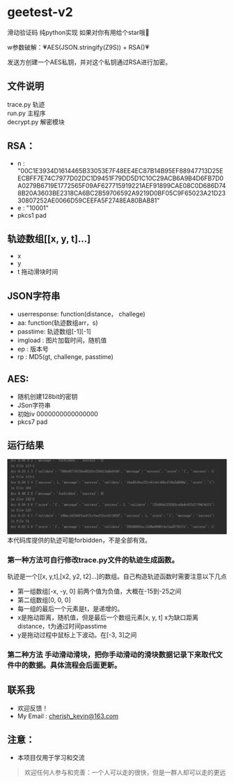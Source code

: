 # geetest-v2
滑动验证码 纯python实现 如果对你有用给个star哦🌟


w参数破解：💗AES(JSON.stringify(Z9S)) + RSA()💗

    

发送方创建一个AES私钥，并对这个私钥通过RSA进行加密。  
## 文件说明
trace.py 轨迹  
run.py 主程序  
decrypt.py 解密模块


## **RSA**：
- n : "00C1E3934D1614465B33053E7F48EE4EC87B14B95EF88947713D25EECBFF7E74C7977D02DC1D9451F79DD5D1C10C29ACB6A9B4D6FB7D0A0279B6719E1772565F09AF627715919221AEF91899CAE08C0D686D748B20A3603BE2318CA6BC2B59706592A9219D0BF05C9F65023A21D2330807252AE0066D59CEEFA5F2748EA80BAB81"
- e : "10001"
- pkcs1 pad



## 轨迹数组[[x, y, t]...]
- x 
- y
- t 拖动滑块时间

## JSON字符串
- userresponse: function(distance， challege)
- aa: function(轨迹数组arr，s) 
- passtime: 轨迹数组[-1][-1]
- imgload : 图片加载时间，随机值
- ep : 版本号
- rp : MD5(gt, challenge, passtime)


## AES:
- 随机创建128bit的密钥
- JSon字符串
- 初始iv 0000000000000000
- pkcs7 pad


## 运行结果
![运行结果](/bibibi/result.png)  
本代码库提供的轨迹可能forbidden，不是全部有效。  
### 第一种方法可自行修改trace.py文件的轨迹生成函数。
轨迹是一个[[x, y,t],[x2, y2, t2]...]的数组。自己构造轨迹函数时需要注意以下几点
- 第一组数组[-x, -y, 0] 前两个值为负值，大概在-15到-25之间
- 第二组数组[0, 0, 0]
- 每一组的最后一个元素是t，是递增的。
- x是拖动距离，随机值，但是最后一个数组元素[x, y, t] x为缺口距离distance，t为通过时间passtime
- y是拖动过程中鼠标上下波动。在[-3, 3]之间

### 第二种方法 手动滑动滑块，把你手动滑动的滑块数据记录下来取代文件中的数据。具体流程会后面更新。

## 联系我
- 欢迎反馈！
- My Email : cherish_kevin@163.com  

## 注意：
- 本项目仅用于学习和交流
> 欢迎任何人参与和完善：一个人可以走的很快，但是一群人却可以走的更远
